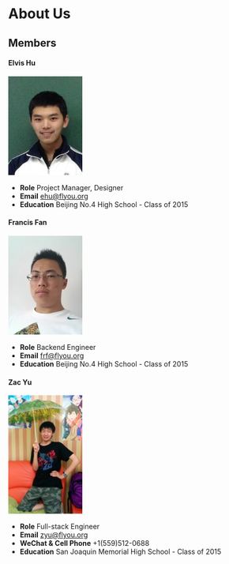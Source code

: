 # About Us
## Members
#### Elvis Hu
[![Elvis Hu](./assets/images/ehu.jpg)](./Photos/ehu.jpg)
- **Role** Project Manager, Designer
- **Email** [ehu@flyou.org](mailto:ehu@flyou.org)
- **Education** Beijing No.4 High School - Class of 2015

#### Francis Fan
[![Francis Fan](./assets/images/frf.jpg)](./Photos/frf.jpg)
- **Role** Backend Engineer
- **Email** [frf@flyou.org](mailto:frf@flyou.org)
- **Education** Beijing No.4 High School - Class of 2015

#### Zac Yu
[![Zac Yu](./assets/images/zyu.jpg)](./Photos/zyu.jpg)
- **Role** Full-stack Engineer
- **Email** [zyu@flyou.org](mailto:zyu@flyou.org)
- **WeChat & Cell Phone** +1(559)512-0688
- **Education** San Joaquin Memorial High School - Class of 2015
